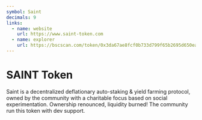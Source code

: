 ```yaml
---
symbol: Saint
decimals: 9
links:
  - name: website
    url: https://www.saint-token.com
  - name: explorer
    url: https://bscscan.com/token/0x3da67ae8fcf0b733d799f65b2695d650ea11112a
---
```


# SAINT Token

Saint is a decentralized deflationary auto-staking & yield farming protocol, owned by the community with a charitable focus based on social experimentation. Ownership renounced, liquidity burned! The community run this token with dev support.

